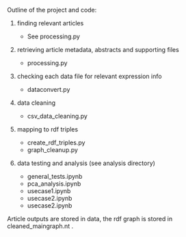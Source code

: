 Outline of the project and code:

1. finding relevant articles
    - See processing.py

2. retrieving article metadata, abstracts and supporting files
    - processing.py

3. checking each data file for relevant expression info
    - dataconvert.py
   
4. data cleaning
    - csv_data_cleaning.py 

5. mapping to rdf triples
    - create_rdf_triples.py
    - graph_cleanup.py

6. data testing and analysis (see analysis directory)
    - general_tests.ipynb
    - pca_analysis.ipynb
    - usecase1.ipynb
    - usecase2.ipynb
    - usecase2.ipynb

Article outputs are stored in data, the rdf graph is stored in cleaned_maingraph.nt .
